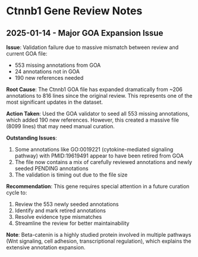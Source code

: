 # Ctnnb1 Gene Review Notes

## 2025-01-14 - Major GOA Expansion Issue

**Issue**: Validation failure due to massive mismatch between review and current GOA file:
- 553 missing annotations from GOA
- 24 annotations not in GOA
- 190 new references needed

**Root Cause**: The Ctnnb1 GOA file has expanded dramatically from ~206 annotations to 816 lines since the original review. This represents one of the most significant updates in the dataset.

**Action Taken**: Used the GOA validator to seed all 553 missing annotations, which added 190 new references. However, this created a massive file (8099 lines) that may need manual curation.

**Outstanding Issues**:
1. Some annotations like GO:0019221 (cytokine-mediated signaling pathway) with PMID:19619491 appear to have been retired from GOA
2. The file now contains a mix of carefully reviewed annotations and newly seeded PENDING annotations
3. The validation is timing out due to the file size

**Recommendation**: This gene requires special attention in a future curation cycle to:
1. Review the 553 newly seeded annotations
2. Identify and mark retired annotations
3. Resolve evidence type mismatches
4. Streamline the review for better maintainability

**Note**: Beta-catenin is a highly studied protein involved in multiple pathways (Wnt signaling, cell adhesion, transcriptional regulation), which explains the extensive annotation expansion.
